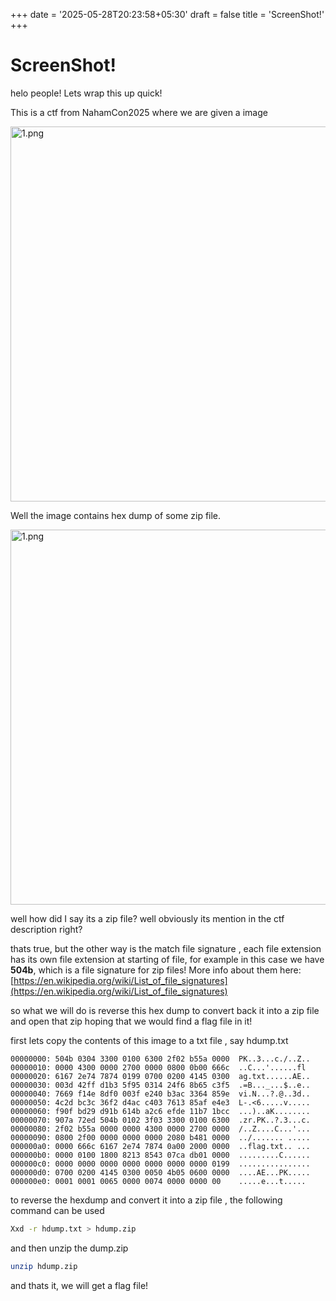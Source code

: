 +++
date = '2025-05-28T20:23:58+05:30'
draft = false
title = 'ScreenShot!'
+++

# ScreenShot!

helo people!
Lets wrap this up quick!

This is a ctf from NahamCon2025 where we are given a image

<img src="/images/screenshot/1.png" alt="1.png" width="600">

Well the image contains hex dump of some zip file.

<img src="/images/screenshot/2.png" alt="1.png" width="600">

well how did I say its a zip file? well obviously its mention in the ctf description right?

thats true, but the other way is the match file signature , each file extension has its own file extension at starting of file, for example in this case we have **504b**, which is a file signature for zip files! More info about them here: [https://en.wikipedia.org/wiki/List_of_file_signatures](https://en.wikipedia.org/wiki/List_of_file_signatures)

so what we will do is reverse this hex dump to convert back it into a zip file and open that zip hoping that we would find a flag file in it!

first lets copy the contents of this image to a txt file , say hdump.txt

```HexDump
00000000: 504b 0304 3300 0100 6300 2f02 b55a 0000  PK..3...c./..Z..
00000010: 0000 4300 0000 2700 0000 0800 0b00 666c  ..C...'......fl
00000020: 6167 2e74 7874 0199 0700 0200 4145 0300  ag.txt......AE..
00000030: 003d 42ff d1b3 5f95 0314 24f6 8b65 c3f5  .=B..._...$..e..
00000040: 7669 f14e 8df0 003f e240 b3ac 3364 859e  vi.N...?.@..3d..
00000050: 4c2d bc3c 36f2 d4ac c403 7613 85af e4e3  L-.<6.....v.....
00000060: f90f bd29 d91b 614b a2c6 efde 11b7 1bcc  ...)..aK........
00000070: 907a 72ed 504b 0102 3f03 3300 0100 6300  .zr.PK..?.3...c.
00000080: 2f02 b55a 0000 0000 4300 0000 2700 0000  /..Z....C...'...
00000090: 0800 2f00 0000 0000 0000 2080 b481 0000  ../....... .....
000000a0: 0000 666c 6167 2e74 7874 0a00 2000 0000  ..flag.txt.. ...
000000b0: 0000 0100 1800 8213 8543 07ca db01 0000  .........C......
000000c0: 0000 0000 0000 0000 0000 0000 0000 0199  ................
000000d0: 0700 0200 4145 0300 0050 4b05 0600 0000  ....AE...PK.....
000000e0: 0001 0001 0065 0000 0074 0000 0000 00    .....e...t.....
```

to reverse the hexdump and convert it into a zip file , the following command can be used

```Bash
Xxd -r hdump.txt > hdump.zip 
```

and then unzip the dump.zip

```Bash
unzip hdump.zip
```

and thats it, we will get a flag file!